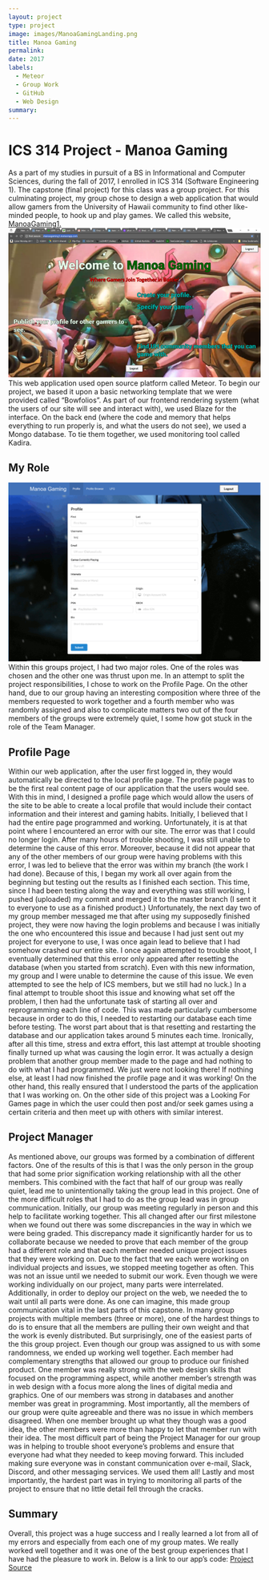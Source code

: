 ```yaml
---
layout: project
type: project
image: images/ManoaGamingLanding.png
title: Manoa Gaming
permalink: 
date: 2017
labels:
  - Meteor
  - Group Work
  - GitHub
  - Web Design
summary: 
---
```

<h1> ICS 314 Project - Manoa Gaming </h1>
As a part of my studies in pursuit of a BS in Informational and Computer Sciences, during the fall of 2017, I enrolled in ICS 314 (Software Engineering 1).  The capstone (final project) for this class was a group project.  For this culminating project, my group chose to design a web application that would allow gamers from the University of Hawaii community to find other like-minded people, to hook up and play games.  We called this website, <a href="https://manoagaming1.meteorapp.com/"> ManoaGaming1.</a>
<img class="ui medium right floated rounded image" src="../images/ManoaGamingLanding.png">
This web application used open source platform called Meteor.  To begin our project, we based it upon a basic networking template that we were provided called “Bowfolios”.  As part of our frontend rendering system (what the users of our site will see and interact with), we used Blaze for the interface.  On the back end (where the code and memory that helps everything to run properly is, and what the users do not see), we used a Mongo database.  To tie them together, we used monitoring tool called Kadira.
<h2> My Role </h2><img class="ui medium right floated rounded image" src="../images/ManoaGamingProfile.png">
Within this groups project, I had two major roles.  One of the roles was chosen and the other one was thrust upon me.  In an attempt to split the project responsibilities, I chose to work on the Profile Page.  On the other hand, due to our group having an interesting composition where three of the members requested to work together and a fourth member who was randomly assigned and also to complicate matters two out of the four members of the groups were extremely quiet, I some how got stuck in the role of the Team Manager.
<h2> Profile Page </h2>
Within our web application, after the user first logged in, they would automatically be directed to the local profile page.  The profile page was to be the first real content page of our application that the users would see.  With this in mind, I designed a profile page which would allow the users of the site to be able to create a local profile that would include their contact information and their interest and gaming habits.  Initially, I believed that I had the entire page programmed and working.  Unfortunately, it is at that point where I encountered an error with our site.  The error was that I could no longer login.  After many hours of trouble shooting, I was still unable to determine the cause of this error.  Moreover, because it did not appear that any of the other members of our group were having problems with this error, I was led to believe that the error was within my branch (the work I had done).  Because of this, I began my work all over again from the beginning but testing out the results as I finished each section.  This time, since I had been testing along the way and everything was still working, I pushed (uploaded) my commit and merged it to the master branch (I sent it to everyone to use as a finished product.)  Unfortunately, the next day two of my group member messaged me that after using my supposedly finished project, they were now having the login problems and because I was initially the one who encountered this issue and because I had just sent out my project for everyone to use, I was once again lead to believe that I had somehow crashed our entire site.  I once again attempted to trouble shoot, I eventually determined that this error only appeared after resetting the database (when you started from scratch).  Even with this new information, my group and I were unable to determine the cause of this issue.  We even attempted to see the help of ICS members, but we still had no luck.)  In a final attempt to trouble shoot this issue and knowing what set off the problem, I then had the unfortunate task of starting all over and reprogramming each line of code.  This was made particularly cumbersome because in order to do this, I needed to restarting our database each time before testing.  The worst part about that is that resetting and restarting the database and our application takes around 5 minutes each time.  Ironically, after all this time, stress and extra effort, this last attempt at trouble shooting finally turned up what was causing the login error.  It was actually a design problem that another group member made to the page and had nothing to do with what I had programmed.  We just were not looking there!  If nothing else, at least I had now finished the profile page and it was working!  On the other hand, this really ensured that I understood the parts of the application that I was working on.
On the other side of this project was a Looking For Games page in which the user could then post and/or seek games using a certain criteria and then meet up with others with similar interest.
<h2>Project Manager</h2>
As mentioned above, our groups was formed by a combination of different factors.  One of the results of this is that I was the only person in the group that had some prior signification working relationship with all the other members.  This combined with the fact that half of our group was really quiet, lead me to unintentionally taking the group lead in this project.  One of the more difficult roles that I had to do as the group lead was in group communication.  Initially, our group was meeting regularly in person and this help to facilitate working together.  This all changed after our first milestone when we found out there was some discrepancies in the way in which we were being graded.  This discrepancy made it significantly harder for us to collaborate because we needed to prove that each member of the group had a different role and that each member needed unique project issues that they were working on.  Due to the fact that we each were working on individual projects and issues, we stopped meeting together as often.  This was not an issue until we needed to submit our work.  Even though we were working individually on our project, many parts were interrelated.  Additionally, in order to deploy our project on the web, we needed the to wait until all parts were done.  As one can imagine, this made group communication vital in the last parts of this capstone.  
In many group projects with multiple members (three or more), one of the hardest things to do is to ensure that all the members are pulling their own weight and that the work is evenly distributed.  But surprisingly, one of the easiest parts of the this group project.  Even though our group was assigned to us with some randomness, we ended up working well together.  Each member had complementary strengths that allowed our group to produce our finished product.  One member was really strong with the web design skills that focused on the programming aspect, while another member’s strength was in web design with a focus more along the lines of digital media and graphics.  One of our members was strong in databases and another member was great in programming.  Most importantly, all the members of our group were quite agreeable and there was no issue in which members disagreed.  When one member brought up what they though was a good idea, the other members were more than happy to let that member run with their idea.
The most difficult part of being the Project Manager for our group was in helping to trouble shoot everyone’s problems and ensure that everyone had what they needed to keep moving forward.  This included making sure everyone was in constant communication over e-mail, Slack, Discord, and other messaging services.  We used them all!  Lastly and most importantly, the hardest part was in trying to monitoring all parts of the project to ensure that no little detail fell through the cracks.
<h2>Summary</h2>
Overall, this project was a huge success and I really learned a lot from all of my errors and especially from each one of my group mates.  We really worked well together and it was one of the best group experiences that I have had the pleasure to work in. 
Below is a link to our app’s code:
<a href="https://manoagaming.github.io/">Project Source</a>
